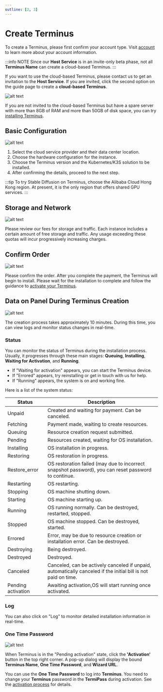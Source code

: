 ```yaml
---
outline: [2, 3]
---
```


# Create Terminus

To create a Terminus, please first confirm your account type. Visit [account](../account.md#account-type) to learn more about your account information.

:::info NOTE
Since our **Host Service** is in an invite-only beta phase, not all **Terminus Name** can create a cloud-based Terminus.
:::

If you want to use the cloud-based Terminus, please contact us to get an invitation to the **Host Service**. If you are invited, click the second option on the guide page to create a **cloud-based Terminus**.

![alt text](/images/how-to/space/create_terminus.jpg)

If you are not invited to the cloud-based Terminus but have a spare server with more than 8GB of RAM and more than 50GB of disk space, you can try [installing Terminus](../../terminus/setup/install.md).

## Basic Configuration

![alt text](/images/how-to/space/basic_configuration.jpg)

1. Select the cloud service provider and their data center location.
2. Choose the hardware configuration for the instance.
3. Choose the Terminus version and the Kubernetes/K3S solution to be installed.
4. After confirming the details, proceed to the next step.

:::tip
To try Stable Diffusion on Terminus, choose the Alibaba Cloud Hong Kong region. At present, it is the only region that offers shared GPU services.
:::


## Storage and Network

![alt text](/images/how-to/space/storage_and_network.jpg)

Please review our fees for storage and traffic. Each instance includes a certain amount of free storage and traffic. Any usage exceeding these quotas will incur progressively increasing charges.

## Confirm Order

![alt text](/images/how-to/space/confrim.jpg)

Please confirm the order. After you complete the payment, the Terminus will begin to install. Please wait for the installation to complete and follow the guidance to [activate your Terminus](../../terminus/setup/wizard.md).

## Data on Panel During Terminus Creation

![alt text](/images/how-to/space/data_on_panel_during_terminus_creation.jpg)

The creation process takes approximately 10 minutes. During this time, you can view logs and monitor status changes in real-time.

### Status

You can monitor the status of Terminus during the installation process. Usually, it progresses through these main stages: **Queuing**, **Installing**, **Waiting for Activation**, and **Running**.

- If "Waiting for activation" appears, you can start the Terminus device.
- If "Errored" appears, try reinstalling or get in touch with us for help.
- If "Running" appears, the system is on and working fine.

Here is a list of the system status:

| Status           | Description                                 |
| ---------------- | ------------------------------------------- |
| Unpaid           | Created and waiting for payment. Can be canceled. |
| Fetching         | Payment made, waiting to create resources.  |
| Queuing          | Resource creation request submitted.        |
| Pending          | Resources created, waiting for OS installation. |
| Installing       | OS installation in progress.                |
| Restoring        | OS restoration in progress.                 |
| Restore_error    | OS restoration failed (may due to incorrect snapshot password), you can reset password to continue. |
| Restarting       | OS restarting.                              |
| Stopping         | OS machine shutting down.                   |
| Starting         | OS machine starting up.                     |
| Running          | OS running normally. Can be destroyed, restarted, stopped. |
| Stopped          | OS machine stopped. Can be destroyed, started. |
| Errored          | Error, may be due to resource creation or installation error. Can be destroyed. |
| Destroying       | Being destroyed.                            |
| Destroyed        | Destroyed.                                  |
| Canceled         | Canceled, can be actively canceled if unpaid, automatically canceled if the initial bill is not paid on time. |
| Pending activation | Awaiting activation,OS will start running once activated. |

### Log

You can also click on "Log" to monitor detailed installation information in real-time.

### One Time Password

![alt text](/images/how-to/space/one_time_password.jpg)

When Terminus is in the "Pending activation" state, click the **'Activation'** button in the top right corner. A pop-up dialog will display the bound **Terminus Name**, **One Time Password**, and **Wizard URL**.

You can use the **One Time Password** to log into **Terminus**. You need to change your **Terminus** password in the **TermiPass** during activation. See the [activation process](../../terminus/setup/wizard.md) for details.
